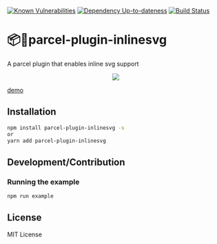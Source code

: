 [![Known Vulnerabilities][snyk-image]][snyk-url]
[![Dependency Up-to-dateness][david-image]][david-url]
[![Build Status](https://travis-ci.org/albinotonnina/parcel-plugin-inlinesvg.svg?branch=master)](https://travis-ci.org/albinotonnina/parcel-plugin-inlinesvg)

# 📦🚀parcel-plugin-inlinesvg
A parcel plugin that enables inline svg support


<p align="center">
  <img src="https://img.ziggi.org/FkLzuHwv.png" />
</p>

[demo](https://parcel-inlinsvg.now.sh/)

## Installation
```bash
npm install parcel-plugin-inlinesvg -s
or
yarn add parcel-plugin-inlinesvg

```

## Development/Contribution

### Running the example
```bash
npm run example
```

## License
MIT License

[snyk-image]: https://snyk.io/test/github/albinotonnina/parcel-plugin-inlinesvg/badge.svg
[snyk-url]: https://snyk.io/test/github/albinotonnina/parcel-plugin-inlinesvg
[david-image]: https://david-dm.org/albinotonnina/parcel-plugin-inlinesvg.svg
[david-url]: https://david-dm.org/albinotonnina/parcel-plugin-inlinesvg
